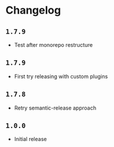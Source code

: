 # Changelog

## `1.7.9`

- Test after monorepo restructure

## `1.7.9`

- First try releasing with custom plugins

## `1.7.8`

- Retry semantic-release approach

## `1.0.0`

- Initial release
